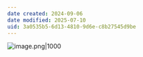 ```yaml
---
date created: 2024-09-06
date modified: 2025-07-10
uid: 3a0535b5-6d13-4810-9d6e-c8b27545d9be
---
```


![image.png|1000](https://imagehosting4picgo.oss-cn-beijing.aliyuncs.com/imagehosting/fix-dir%2Fpicgo%2Fpicgo-clipboard-images%2F2024%2F09%2F06%2F00-55-11-082178ee17b52bc6987c168333726480-202409060055747-76da47.png)
